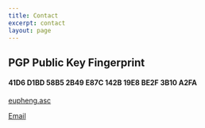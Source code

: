 ```yaml
---
title: Contact
excerpt: contact
layout: page
---
```

## PGP Public Key Fingerprint

#### 41D6 D1BD 58B5 2B49 E87C  142B 19E8 BE2F 3B10 A2FA

[eupheng.asc](https://github.com/euvue/pgp-public-key/blob/main/eupheng.asc)

[Email](mailto:hello@euphengvue.com)